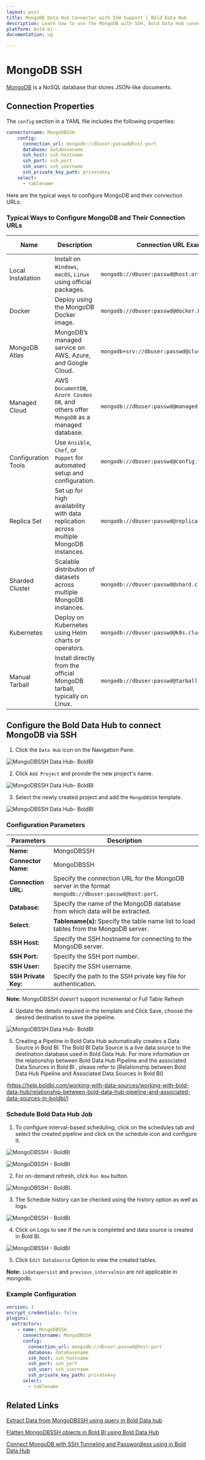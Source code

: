 ```yaml
---
layout: post
title: MongoDB Data Hub Connector with SSH Support | Bold Data Hub
description: Learn how to use the MongoDB with SSH, Bold Data Hub connectors in Bold BI Enterprise Edition. Discover simple steps to integrate data smoothly and make the most of your analytics.
platform: bold-bi
documentation: ug

---
```


# MongoDB SSH

[MongoDB](https://www.mongodb.com/) is a NoSQL database that stores JSON-like documents.

## Connection Properties

The `config` section in a YAML file includes the following properties:

  ```yaml
  connectorname: MongoDBSSH
      config:
        connection_url: mongodb://dbuser:passwd@host:port
        database: databasename
        ssh_host: ssh_hostname
        ssh_port: ssh_port
        ssh_user: ssh_username
        ssh_private_key_path: privatekey
      select:
        - tablename
  ```


Here are the typical ways to configure MongoDB and their connection URLs:

### Typical Ways to Configure MongoDB and Their Connection URLs

| Name                | Description                                                                           | Connection URL Example                            | SSH Considerations |
| ------------------- | ------------------------------------------------------------------------------------- | ------------------------------------------------- | ------------------- |
| Local Installation  | Install on `Windows`, `macOS`, `Linux` using official packages.                      | `mongodb://dbuser:passwd@host.or.ip:27017`        | Not needed if local |
| Docker              | Deploy using the MongoDB Docker image.                                                | `mongodb://dbuser:passwd@docker.host:27017`      | Use SSH to access a remote Docker host |
| MongoDB Atlas       | MongoDB’s managed service on AWS, Azure, and Google Cloud.                           | `mongodb+srv://dbuser:passwd@cluster.mongodb.net` | SSH is not required (TLS used) |
| Managed Cloud       | AWS `DocumentDB`, `Azure Cosmos DB`, and others offer `MongoDB` as a managed database. | `mongodb://dbuser:passwd@managed.cloud:27017`     | Typically accessed via VPC; SSH if required |
| Configuration Tools | Use `Ansible`, `Chef`, or `Puppet` for automated setup and configuration.             | `mongodb://dbuser:passwd@config.tool:27017`      | SSH may be required for remote execution |
| Replica Set         | Set up for high availability with data replication across multiple MongoDB instances. | `mongodb://dbuser:passwd@replica.set:27017`      | SSH needed for secure remote access |
| Sharded Cluster    | Scalable distribution of datasets across multiple MongoDB instances.                  | `mongodb://dbuser:passwd@shard.cluster:27017`     | SSH needed for secure remote access |
| Kubernetes          | Deploy on Kubernetes using Helm charts or operators.                                  | `mongodb://dbuser:passwd@k8s.cluster:27017`      | Use `kubectl port-forward` or SSH to cluster nodes |
| Manual Tarball      | Install directly from the official MongoDB tarball, typically on Linux.               | `mongodb://dbuser:passwd@tarball.host:27017`     | SSH typically required for remote servers |




## Configure the Bold Data Hub to connect MongoDB via SSH

  1. Click the `Data Hub` icon on the Navigation Pane.

  ![MongoDBSSH Data Hub- BoldBI](/static/assets/working-with-etl/images/clickdatahub.png#max-width=100%)

  2. Click `Add Project` and provide the new project's name.
  
   ![MongoDBSSH Data Hub- BoldBI](/static/assets/working-with-etl/images/addpipeline.png#max-width=100%)
  
  3. Select the newly created project and add the `MongoDBSSH` template.

  ![MongoDBSSH Data Hub- BoldBI](/static/assets/working-with-etl/images/mongossh_addtemplate.png#max-width=100%)


### Configuration Parameters

|Parameters | Description          |
|--------------------------|----------------------------------------------|
| **Name:**                | MongoDBSSH                                      |
| **Connector Name:**      | MongoDBSSH |
| **Connection URL:**      | Specify the connection URL for the MongoDB server in the format `mongodb://dbuser:passwd@host:port`. |
| **Database:**            | Specify the name of the MongoDB database from which data will be extracted. |
| **Select**: | **Tablename(s):** Specify the table name list to load tables from the MongoDB server. |
| **SSH Host:**        | Specify the SSH hostname for connecting to the MongoDB server.                          |
| **SSH Port:**        | Specify the SSH port number.                                                            |
| **SSH User:**        | Specify the SSH username.                                                               |
| **SSH Private Key:** | Specify the path to the SSH private key file for authentication.

**Note:** MongoDBSSH doesn't support Incremental or Full Table Refresh

  4. Update the details required in the template and Click Save, choose the desired destination to save the pipeline.

  ![MongoDBSSH Data Hub- BoldBI](/static/assets/working-with-etl/images/mongossh_yaml.png#max-width=100%)
  
  5. Creating a Pipeline in Bold Data Hub automatically creates a Data Source in Bold BI. The Bold BI Data Source is a live data source to the destination database used in Bold Data Hub. For more information on the relationship between Bold Data Hub Pipeline and the associated Data Sources in Bold BI , please refer to [Relationship between Bold Data Hub Pipeline and Associated Data Sources in Bold BI]

(https://help.boldbi.com/working-with-data-sources/working-with-bold-data-hub/relationship-between-bold-data-hub-pipeline-and-associated-data-sources-in-boldbi/)

### Schedule Bold Data Hub Job

1. To configure interval-based scheduling, click on the schedules tab and select the created pipeline and click on the schedule icon and configure it.

![MongoDBSSH - BoldBI](/static/assets/working-with-etl/images/schedule_schedules.png#max-width=100%)

![MongoDBSSH - BoldBI](/static/assets/working-with-etl/images/schedule_scheduledialog.png#max-width=100%)

2. For on-demand refresh, click `Run Now` button.

![MongoDBSSH - BoldBI](/static/assets/working-with-etl/images/schedule_runnow.png#max-width=100%).

3. The Schedule history can be checked using the history option as well as logs.

![MongoDBSSH - BoldBI](/static/assets/working-with-etl/images/schedule_history.png#max-width=100%)

4. Click on Logs to see if the run is completed and data source is created in Bold BI. 

![MongoDBSSH - BoldBI](/static/assets/working-with-etl/images/pipeline_DsCreated.png#max-width=100%)


5. Click `Edit DataSource` Option to view the created tables.

**Note:** `isdatapersist` and `previous_intervalmin` are not applicable in mongodb.


### Example Configuration

```yaml
version: 1
encrypt_credentials: false
plugins:
  extractors:
    - name: MongoDBSSH
      connectorname: MongoDBSSH
      config:
        connection_url: mongodb://dbuser:passwd@host:port
        database: databasename
        ssh_host: ssh_hostname
        ssh_port: ssh_port
        ssh_user: ssh_username
        ssh_private_key_path: privatekey
      select:
        - tablename
```

## Related Links

[Extract Data from MongoDBSSH using query in Bold Data hub](https://support.boldbi.com/kb/article/15953/extracting-data-from-mongodb-using-query-in-bold-etl)

[Flatten MongoDBSSH objects in Bold BI using Bold Data Hub](https://support.boldbi.com/kb/article/16161/flattening-mongodb-objects-in-bold-bi-using-bold-etl)

[Connect MongoDB with SSH Tunneling and Passwordless using in Bold Data Hub](https://support.boldbi.com/kb/article/16555/connect-mongodb-with-ssh-tunneling-passwordless-using-bold-etl)
